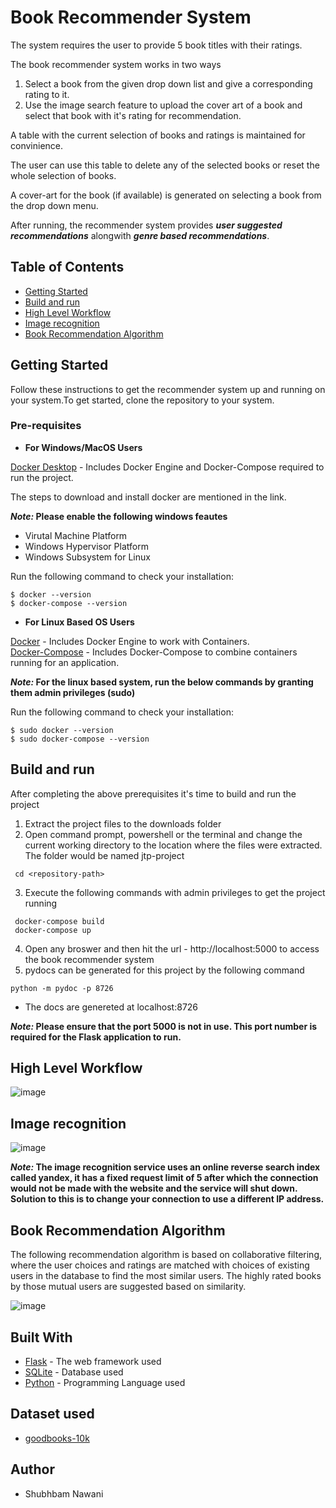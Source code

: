 # Book Recommender System

The system requires the user to provide 5 book titles with their ratings.

The book recommender system works in two ways
1. Select a book from the given drop down list and give a corresponding rating to it.
2. Use the image search feature to upload the cover art of a book and select that book with it's rating for recommendation.

A table with the current selection of books and ratings is maintained for convinience. 

The user can use this table to delete any of the selected books or reset the whole selection of books.

A cover-art for the book (if available) is generated on selecting a book from the drop down menu.

After running, the recommender system provides **_user suggested recommendations_** alongwith **_genre based recommendations_**.

## Table of Contents 

- [Getting Started](#getting-started)
- [Build and run](#build-and-run)
- [High Level Workflow](#high-level-workflow)
- [Image recognition](#image-recognition)
- [Book Recommendation Algorithm](#book-recommendation-algorithm)

## Getting Started

Follow these instructions to get the recommender system up and running on your system.To get started, clone the repository to your system.

### Pre-requisites

- **For Windows/MacOS Users**

[Docker Desktop](https://docs.docker.com/desktop/) - Includes Docker Engine and Docker-Compose required to run the project.

The steps to download and install docker are mentioned in the link.

__*Note:* Please enable the following windows feautes__
- Virutal Machine Platform
- Windows Hypervisor Platform
- Windows Subsystem for Linux

Run the following command to check your installation:
```
$ docker --version
$ docker-compose --version
```
- **For Linux Based OS Users**

[Docker](https://docs.docker.com/engine/) - Includes Docker Engine to work with Containers.  
[Docker-Compose](https://docs.docker.com/compose/) - Includes Docker-Compose to combine containers running for an application.

__*Note:* For the linux based system, run the below commands by granting them admin privileges (sudo)__

Run the following command to check your installation:
```
$ sudo docker --version
$ sudo docker-compose --version
```

## Build and run

After completing the above prerequisites it's time to build and run the project

1. Extract the project files to the downloads folder
2. Open command prompt, powershell or the terminal and change the current working directory to the location where the files were extracted. The folder would be named jtp-project
```
 cd <repository-path>
```
3. Execute the following commands with admin privileges to get the project running
```
 docker-compose build
 docker-compose up
```
4. Open any broswer and then hit the url - http://localhost:5000 to access the book recommender system
5. pydocs can be generated for this project by the following command 
```
python -m pydoc -p 8726
```
  - The docs are genereted at localhost:8726

__*Note:* Please ensure that the port 5000 is not in use. This port number is required for the Flask application to run.__

## High Level Workflow

![image](https://user-images.githubusercontent.com/62939406/134805167-88fe29eb-0ee2-4c3d-a6c7-42f6cdbf3991.png)

## Image recognition

![image](https://user-images.githubusercontent.com/62939406/134805191-a75076b4-a358-4cbc-956c-9d0f87077973.png)

__*Note:* The image recognition service uses an online reverse search index called yandex, it has a fixed request limit of 5 after which the connection would not be made with the website and the service will shut down. Solution to this is to change your connection to use a different IP address.__

## Book Recommendation Algorithm

The following recommendation algorithm is based on collaborative filtering, where the user choices and ratings are matched with choices of existing users in the database to find the most similar users. The highly rated books by those mutual users are suggested based on similarity.

![image](https://user-images.githubusercontent.com/62939406/134805195-1f2fb637-17f2-448f-830a-7c4fbc9f746a.png)

## Built With

* [Flask](https://flask.palletsprojects.com/en/2.0.x/) - The web framework used
* [SQLite](https://www.sqlite.org/index.html) - Database used
* [Python](https://docs.python.org/3/) - Programming Language used

## Dataset used

* [goodbooks-10k](https://www.kaggle.com/zygmunt/goodbooks-10k)

## Author

* Shubhbam Nawani
